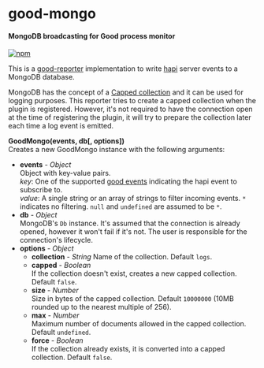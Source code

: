 good-mongo
==========

#### MongoDB broadcasting for Good process monitor ####

[![npm][npm-image]][npm-url]

This is a [good-reporter][good-reporter] implementation to write [hapi][hapi] server events to a MongoDB database.

MongoDB has the concept of a [Capped collection][capped-collection] and it can be used for logging purposes. This reporter tries to create a capped collection when the plugin is registered. However, it's not required to have the connection open at the time of registering the plugin, it will try to prepare the collection later each time a log event is emitted.

__GoodMongo(events, db[, options])__  
Creates a new GoodMongo instance with the following arguments:

- __events__ - _Object_  
  Object with key-value pairs.  
  _key_: One of the supported [good events][good] indicating the hapi event to subscribe to.  
  _value_: A single string or an array of strings to filter incoming events. `*` indicates no filtering. `null` and `undefined` are assumed to be `*`.
- __db__ - _Object_  
  MongoDB's `Db` instance. It's assumed that the connection is already opened, however it won't fail if it's not. The user is responsible for the connection's lifecycle.
- __options__ - _Object_  
  - __collection__ - _String_
    Name of the collection. Default `logs`.
  - __capped__ - _Boolean_  
    If the collection doesn't exist, creates a new capped collection. Default `false`.
  - __size__ - _Number_  
    Size in bytes of the capped collection. Default `10000000` (10MB rounded up to the nearest multiple of 256).
  - __max__ - _Number_  
    Maximum number of documents allowed in the capped collection. Default `undefined`.
  - __force__ - _Boolean_  
    If the collection already exists, it is converted into a capped collection. Default `false`.

[npm-image]: https://img.shields.io/npm/v/good-mongo.svg?style=flat
[npm-url]: https://npmjs.org/package/good-mongo
[good-reporter]: https://github.com/hapijs/good-reporter
[good]: https://github.com/hapijs/good
[hapi]: http://hapijs.com
[capped-collection]: http://docs.mongodb.org/manual/core/capped-collections